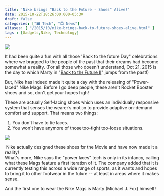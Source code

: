 ```yaml
---
title: 'Nike brings "Back to the Future - Shoes" Alive!'
date: 2015-10-22T18:26:00.000+05:30
draft: false
categories: ["🗃️ Tech", "📺 News"]
aliases: [ "/2015/10/nike-brings-back-to-future-shoes-alive.html" ]
tags : [Gadgets,Nike, Technology]
---
```


[![](https://2.bp.blogspot.com/-d5DmsD-Szrk/Vijbh8CpI3I/AAAAAAAAC1g/vLNWDI5XzZE/s640/nikemags2015.png)](https://2.bp.blogspot.com/-d5DmsD-Szrk/Vijbh8CpI3I/AAAAAAAAC1g/vLNWDI5XzZE/s1600/nikemags2015.png)

  
It had been quite a fun with all those "Back to the future Day" celebrations where we bragged to the people of the past that their dreams had become somewhat a reality. (For all those who doesn't understand, Oct 21, 2015 is the day to which Marty in "[Back to the Future II](https://www.imdb.com/title/tt0096874/)" jumps from the past!)  
  
But, Nike has indeed made it quite a day with the releasing of "Power-laced" Nike Mags. Before I go deep people, these aren't Rocket Booster shoes and so, don't get your hopes high!  
  
These are actually Self-lacing shoes which uses an individually responsive system that senses the wearer’s motion to provide adaptive on-demand comfort and support. That means two things:  

1.  You don't have to tie laces.
2.  You won't have anymore of those too-tight too-loose situations.

[![](https://2.bp.blogspot.com/-JkevH3wc96A/VijbWEDRPII/AAAAAAAAC1Y/0NHZNvwj_tY/s400/2015-Nike-Mag-GIF1_large.gif)](https://2.bp.blogspot.com/-JkevH3wc96A/VijbWEDRPII/AAAAAAAAC1Y/0NHZNvwj_tY/s1600/2015-Nike-Mag-GIF1_large.gif)

 Nike actually designed these shoes for the Movie and have now made it a reality!  
What's more, Nike says the "power laces" tech is only in its infancy, calling what these Mags feature a first iteration of it. The company added that it is currently testing this across a wide range of sports, as it wants and hopes to bring it to other footwear in the future -- at least in areas where it makes sense.  
  
And the first one to wear the Nike Mags is Marty (Michael J. Fox) himself!